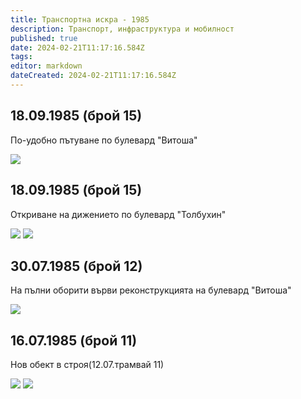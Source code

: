 ```yaml
---
title: Транспортна искра - 1985
description: Транспорт, инфраструктура и мобилност
published: true
date: 2024-02-21T11:17:16.584Z
tags: 
editor: markdown
dateCreated: 2024-02-21T11:17:16.584Z
---
```



## 18.09.1985 (брой 15)
По-удобно пътуване по булевард "Витоша"

<img src="http://46.10.181.183:1518/trinmo/literature/vestnik-transportna-iskra/1985/1985.09.18-br15-4.jpg">



## 18.09.1985 (брой 15)
Откриване на дижението по булевард "Толбухин"

<img src="http://46.10.181.183:1518/trinmo/literature/vestnik-transportna-iskra/1985/1985.09.18-br15-1.jpg">

<img src="http://46.10.181.183:1518/trinmo/literature/vestnik-transportna-iskra/1985/1985.09.18-br15-2.jpg">

## 30.07.1985 (брой 12)
На пълни оборити върви реконструкцията на булевард "Витоша"

<img src="http://46.10.181.183:1518/trinmo/literature/vestnik-transportna-iskra/1985/1985.07.30-br12.jpg">


## 16.07.1985 (брой 11)
Нов обект в строя(12.07.трамвай 11)

<img src="http://46.10.181.183:1518/trinmo/literature/vestnik-transportna-iskra/1985/1985.07.16-br11-1.jpg">

<img src="http://46.10.181.183:1518/trinmo/literature/vestnik-transportna-iskra/1985/1985.07.16-br11-3.jpg">
